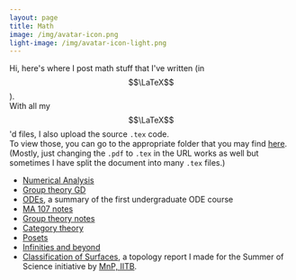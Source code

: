 ```yaml
--- 
layout: page
title: Math
image: /img/avatar-icon.png
light-image: /img/avatar-icon-light.png
---
```


Hi, here's where I post math stuff that I've written (in $$\LaTeX$$).  
With all my $$\LaTeX$$'d files, I also upload the source `.tex` code.  
To view those, you can go to the appropriate folder that you may find [here](https://github.com/aryamanmaithani/math). (Mostly, just changing the `.pdf` to `.tex` in the URL works as well but sometimes I have split the document into many `.tex` files.)

* [Numerical Analysis](ma-214)
* [Group theory GD](group-theory-gd)
* [ODEs](ma-108), a summary of the first undergraduate ODE course
* [MA 107 notes](ma-107)
* [Group theory notes](ma-419)
* [Category theory](cat-theory)
* [Posets](posets)
* [Infinities and beyond](infinities-and-beyond)
* [Classification of Surfaces](classification-of-surfaces), a topology report I made for the Summer of Science initiative by [MnP, IITB](https://mnp-club.github.io/).